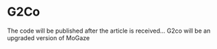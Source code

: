 # G2Co
The code will be published after the article is received...
G2co will be an upgraded version of MoGaze
